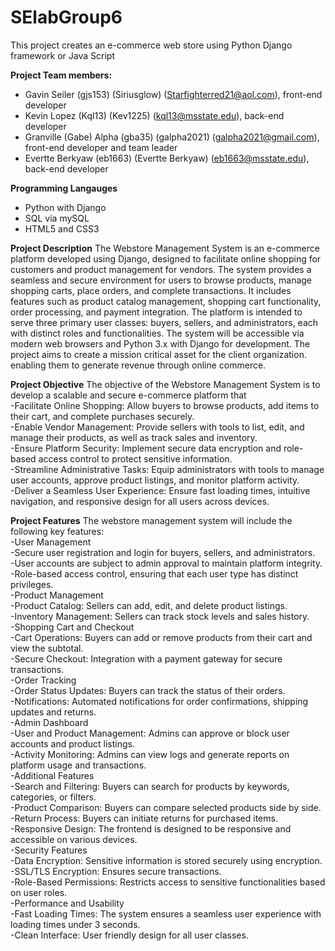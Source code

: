 # SElabGroup6
This project creates an e-commerce web store using Python Django framework or Java Script

**Project Team members: <br />**
  * Gavin Seiler (gjs153) (Siriusglow) (Starfighterred21@aol.com), front-end developer <br />
  * Kevin Lopez (Kql13) (Kev1225) (kql13@msstate.edu), back-end developer <br />
  * Granville (Gabe) Alpha (gba35) (galpha2021) (galpha2021@gmail.com), front-end developer and team leader <br />
  * Evertte Berkyaw (eb1663) (Evertte Berkyaw) (eb1663@msstate.edu), back-end developer <br />

**Programming Langauges** <br />
  * Python with Django <br />
  * SQL via mySQL <br />
  * HTML5 and CSS3 <br />

**Project Description**
The Webstore Management System is an e-commerce platform developed using Django, designed to facilitate online shopping for customers and product management for vendors. The system provides a seamless and secure environment for users to browse products, manage shopping carts, place orders, and complete transactions. It includes features such as product catalog management, shopping cart functionality, order processing, and payment integration. The platform is intended to serve three primary user classes: buyers, sellers, and administrators, each with distinct roles and functionalities. The system will be accessible via modern web browsers and Python 3.x with Django for development. The project aims to create a mission critical asset for the client organization. enabling them to generate revenue through online commerce.

**Project Objective**
The objective of the Webstore Management System is to develop a scalable and secure e-commerce platform that <br />
-Facilitate Online Shopping: Allow buyers to browse products, add items to their cart, and complete purchases securely. <br />
-Enable Vendor Management: Provide sellers with tools to list, edit, and manage their products, as well as track sales and inventory. <br />
-Ensure Platform Security: Implement secure data encryption and role-based access control to protect sensitive information. <br />
-Streamline Administrative Tasks: Equip administrators with tools to manage user accounts, approve product listings, and monitor platform activity. <br />
-Deliver a Seamless User Experience: Ensure fast loading times, intuitive navigation, and responsive design for all users across devices. <br />

**Project Features**
The webstore management system will include the following key features: <br />
-User Management <br />
  -Secure user registration and login for buyers, sellers, and administrators. <br />
  -User accounts are subject to admin approval to maintain platform integrity. <br />
  -Role-based access control, ensuring that each user type has distinct privileges. <br />
-Product Management <br />
  -Product Catalog: Sellers can add, edit, and delete product listings. <br />
  -Inventory Management: Sellers can track stock levels and sales history. <br />
-Shopping Cart and Checkout <br />
  -Cart Operations: Buyers can add or remove products from their cart and view the subtotal. <br />
  -Secure Checkout: Integration with a payment gateway for secure transactions. <br />
-Order Tracking <br />
  -Order Status Updates: Buyers can track the status of their orders. <br />
  -Notifications: Automated notifications for order confirmations, shipping updates and returns. <br />
-Admin Dashboard <br />
  -User and Product Management: Admins can approve or block user accounts and product listings. <br />
  -Activity Monitoring: Admins can view logs and generate reports on platform usage and transactions. <br />
-Additional Features <br />
  -Search and Filtering: Buyers can search for products by keywords, categories, or filters. <br />
  -Product Comparison: Buyers can compare selected products side by side. <br />
  -Return Process: Buyers can initiate returns for purchased items. <br />
  -Responsive Design: The frontend is designed to be responsive and accessible on various devices. <br />
-Security Features <br />
  -Data Encryption: Sensitive information is stored securely using encryption. <br />
  -SSL/TLS Encryption: Ensures secure transactions. <br />
  -Role-Based Permissions: Restricts access to sensitive functionalities based on user roles. <br />
-Performance and Usability <br />
  -Fast Loading Times: The system ensures a seamless user experience with loading times under 3 seconds. <br />
  -Clean Interface: User friendly design for all user classes. <br />
